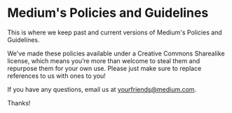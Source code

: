 Medium's Policies and Guidelines
======

This is where we keep past and current versions of Medium's Policies and Guidelines. 

We've made these policies available under a Creative Commons Sharealike license, which means you’re more than welcome to steal them and repurpose them for your own use. Please just make sure to replace references to us with ones to you! 

If you have any questions, email us at yourfriends@medium.com. 

Thanks!
